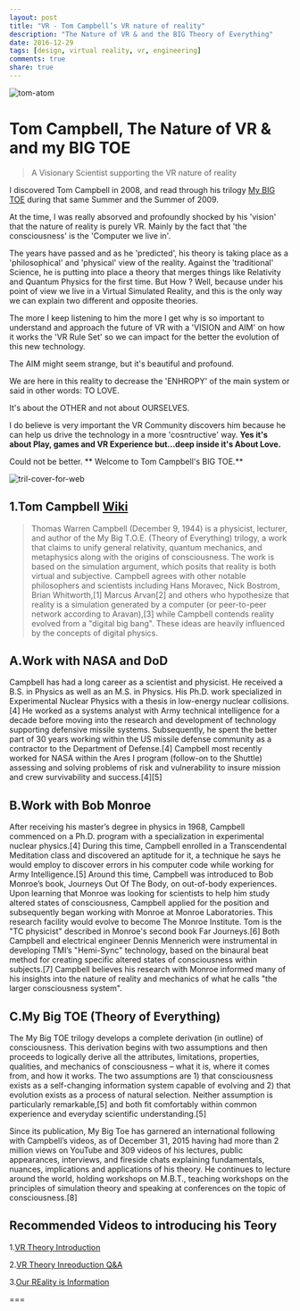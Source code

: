```yaml
---
layout: post
title: "VR - Tom Campbell’s VR nature of reality"
description: "The Nature of VR & and the BIG Theory of Everything"
date: 2016-12-29
tags: [design, virtual reality, vr, engineering]
comments: true
share: true
---
```

![tom-atom](https://cloud.githubusercontent.com/assets/17754060/21545057/d21a247a-cdaa-11e6-83c6-616cab45667a.png)

# Tom Campbell, The Nature of VR & and my BIG TOE

> A Visionary Scientist supporting the VR nature of reality

I discovered Tom Campbell in 2008, and read through his trilogy [My BIG TOE](https://www.my-big-toe.com/) during that same Summer and the Summer of 2009. 

At the time, I was really absorved and profoundly shocked by his 'vision' that the nature of reality is purely VR. Mainly by the fact that 'the consciousness' is the 'Computer we live in'.

The years have passed and as he 'predicted', his theory is taking place as a 'philosophical' and 'physical' view of the reality. Against the 'traditional' Science, he is putting into place a theory that merges things like Relativity and Quantum Physics for the first time. But How ? Well, because under his point of view we live in a Virtual Simulated Reality, and this is the only way we can explain two different and opposite theories.

The more I keep listening to him the more I get why is so important to understand and approach the future of VR with a 'VISION and AIM' on how it works the 'VR Rule Set' so we can impact for the better the evolution of this new technology. 

The AIM might seem strange, but it's beautiful and profound. 

We are here in this reality to decrease the 'ENHROPY' of the main system or said in other words: TO LOVE. 

It's about the OTHER and not about OURSELVES. 

I do believe is very important the VR Community discovers him because he can help us drive the technology in a more 'cosntructive' way. **Yes it's about Play, games and VR Experience but...deep inside it's About Love.**

Could not be better. ** Welcome to Tom Campbell's BIG TOE.**

![tril-cover-for-web](https://cloud.githubusercontent.com/assets/17754060/21545056/d218a320-cdaa-11e6-868b-2cd573b1838e.jpg)

## 1.Tom Campbell [Wiki](https://en.wikipedia.org/wiki/Thomas_W._Campbell)

>Thomas Warren Campbell (December 9, 1944) is a physicist, lecturer, and author of the My Big T.O.E. (Theory of Everything) trilogy, a work that claims to unify general relativity, quantum mechanics, and metaphysics along with the origins of consciousness. The work is based on the simulation argument, which posits that reality is both virtual and subjective. Campbell agrees with other notable philosophers and scientists including Hans Moravec, Nick Bostrom, Brian Whitworth,[1] Marcus Arvan[2] and others who hypothesize that reality is a simulation generated by a computer (or peer-to-peer network according to Aravan),[3] while Campbell contends reality evolved from a "digital big bang". These ideas are heavily influenced by the concepts of digital physics.

## A.Work with NASA and DoD
Campbell has had a long career as a scientist and physicist. He received a B.S. in Physics as well as an M.S. in Physics. His Ph.D. work specialized in Experimental Nuclear Physics with a thesis in low-energy nuclear collisions.[4] He worked as a systems analyst with Army technical intelligence for a decade before moving into the research and development of technology supporting defensive missile systems. Subsequently, he spent the better part of 30 years working within the US missile defense community as a contractor to the Department of Defense.[4] Campbell most recently worked for NASA within the Ares I program (follow-on to the Shuttle) assessing and solving problems of risk and vulnerability to insure mission and crew survivability and success.[4][5]

## B.Work with Bob Monroe
After receiving his master’s degree in physics in 1968, Campbell commenced on a Ph.D. program with a specialization in experimental nuclear physics.[4] During this time, Campbell enrolled in a Transcendental Meditation class and discovered an aptitude for it, a technique he says he would employ to discover errors in his computer code while working for Army Intelligence.[5] Around this time, Campbell was introduced to Bob Monroe’s book, Journeys Out Of The Body, on out-of-body experiences. Upon learning that Monroe was looking for scientists to help him study altered states of consciousness, Campbell applied for the position and subsequently began working with Monroe at Monroe Laboratories. This research facility would evolve to become The Monroe Institute. Tom is the "TC physicist" described in Monroe's second book Far Journeys.[6] Both Campbell and electrical engineer Dennis Mennerich were instrumental in developing TMI’s "Hemi-Sync" technology, based on the binaural beat method for creating specific altered states of consciousness within subjects.[7] Campbell believes his research with Monroe informed many of his insights into the nature of reality and mechanics of what he calls "the larger consciousness system".

## C.My Big TOE (Theory of Everything)
The My Big TOE trilogy develops a complete derivation (in outline) of consciousness. This derivation begins with two assumptions and then proceeds to logically derive all the attributes, limitations, properties, qualities, and mechanics of consciousness – what it is, where it comes from, and how it works. The two assumptions are 1) that consciousness exists as a self-changing information system capable of evolving and 2) that evolution exists as a process of natural selection. Neither assumption is particularly remarkable,[5] and both fit comfortably within common experience and everyday scientific understanding.[5]

Since its publication, My Big Toe has garnered an international following with Campbell’s videos, as of December 31, 2015 having had more than 2 million views on YouTube and 309 videos of his lectures, public appearances, interviews, and fireside chats explaining fundamentals, nuances, implications and applications of his theory. He continues to lecture around the world, holding workshops on M.B.T., teaching workshops on the principles of simulation theory and speaking at conferences on the topic of consciousness.[8]

## Recommended Videos to introducing his Teory

1.[VR Theory Introduction](https://www.youtube.com/watch?v=fT8LaMrn_MM)

2.[VR Theory Inreoduction Q&A](https://www.youtube.com/watch?v=l0Fdv6HJB7g)

3.[Our REality is Information](https://www.youtube.com/watch?v=7hzSjnPikIU)

===
